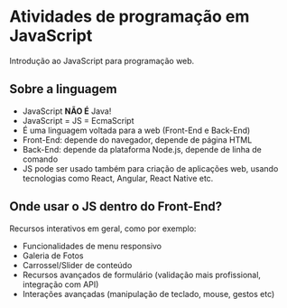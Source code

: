 # Atividades de programação em JavaScript

Introdução ao JavaScript para programação web.

## Sobre a linguagem

- JavaScript **NÃO É** Java!
- JavaScript = JS = EcmaScript
- É uma linguagem voltada para a web (Front-End e Back-End)
- Front-End: depende do navegador, depende de página HTML
- Back-End: depende da plataforma Node.js, depende de linha de comando
- JS pode ser usado também para criação de aplicações web, usando tecnologias como React, Angular, React Native etc.

## Onde usar o JS dentro do Front-End?

Recursos interativos em geral, como por exemplo:

- Funcionalidades de menu responsivo
- Galeria de Fotos
- Carrossel/Slider de conteúdo
- Recursos avançados de formulário (validação mais profissional, integração com API)
- Interações avançadas (manipulação de teclado, mouse, gestos etc)


